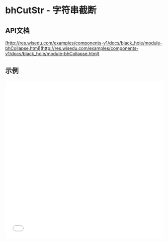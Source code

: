 # bhCutStr - 字符串截断

## API文档
[http://res.wisedu.com/examples/components-v1/docs/black_hole/module-bhCollapse.html](http://res.wisedu.com/examples/components-v1/docs/black_hole/module-bhCollapse.html)


## 示例

<iframe width="100%" height="500" src="//jsrun.net/s4pKp/embedded/all/light/" allowfullscreen="allowfullscreen" frameborder="0"></iframe>